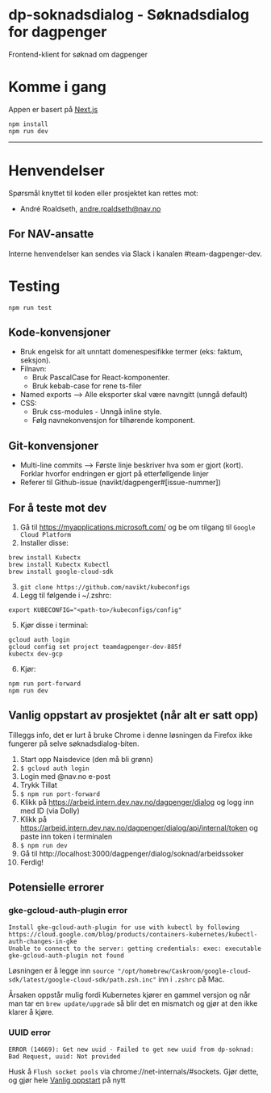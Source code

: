 # dp-soknadsdialog - Søknadsdialog for dagpenger

Frontend-klient for søknad om dagpenger

# Komme i gang

Appen er basert på [Next.js](https://nextjs.org/)

```shell
npm install
npm run dev
```

---

# Henvendelser

Spørsmål knyttet til koden eller prosjektet kan rettes mot:

- André Roaldseth, andre.roaldseth@nav.no

## For NAV-ansatte

Interne henvendelser kan sendes via Slack i kanalen #team-dagpenger-dev.

# Testing

```shell
npm run test
```

## Kode-konvensjoner

- Bruk engelsk for alt unntatt domenespesifikke termer (eks: faktum, seksjon).
- Filnavn:
  - Bruk PascalCase for React-komponenter.
  - Bruk kebab-case for rene ts-filer
- Named exports --> Alle eksporter skal være navngitt (unngå default)
- CSS:
  - Bruk css-modules - Unngå inline style.
  - Følg navnekonvensjon for tilhørende komponent.

## Git-konvensjoner

- Multi-line commits --> Første linje beskriver hva som er gjort (kort). Forklar hvorfor endringen er gjort på etterføllgende linjer
- Referer til Github-issue (navikt/dagpenger#[issue-nummer])

## For å teste mot dev

1. Gå til https://myapplications.microsoft.com/ og be om tilgang til `Google Cloud Platform`
2. Installer disse:

```shell
brew install Kubectx
brew install Kubectx Kubectl
brew install google-cloud-sdk
```

3. `git clone https://github.com/navikt/kubeconfigs`
4. Legg til følgende i ~/.zshrc:

```shell
export KUBECONFIG="<path-to>/kubeconfigs/config"
```

5. Kjør disse i terminal:

```shell
gcloud auth login
gcloud config set project teamdagpenger-dev-885f
kubectx dev-gcp
```

6. Kjør:

```shell
npm run port-forward
npm run dev
```

## Vanlig oppstart av prosjektet (når alt er satt opp)

Tilleggs info, det er lurt å bruke Chrome i denne løsningen da Firefox ikke fungerer på selve søknadsdialog-biten.

1. Start opp Naisdevice (den må bli grønn)
2. `$ gcloud auth login`
3. Login med @nav.no e-post
4. Trykk Tillat
5. `$ npm run port-forward`
6. Klikk på https://arbeid.intern.dev.nav.no/dagpenger/dialog og logg inn med ID (via Dolly)
7. Klikk på https://arbeid.intern.dev.nav.no/dagpenger/dialog/api/internal/token og paste inn token i terminalen
8. `$ npm run dev`
9. Gå til http://localhost:3000/dagpenger/dialog/soknad/arbeidssoker
10. Ferdig!

## Potensielle errorer

### gke-gcloud-auth-plugin error

```
Install gke-gcloud-auth-plugin for use with kubectl by following https://cloud.google.com/blog/products/containers-kubernetes/kubectl-auth-changes-in-gke
Unable to connect to the server: getting credentials: exec: executable gke-gcloud-auth-plugin not found
```

Løsningen er å legge inn `source "/opt/homebrew/Caskroom/google-cloud-sdk/latest/google-cloud-sdk/path.zsh.inc"` inn i `.zshrc` på Mac.

Årsaken oppstår mulig fordi Kubernetes kjører en gammel versjon og når man tar en `brew update/upgrade` så blir det en mismatch og gjør at den ikke klarer å kjøre.

### UUID error

`ERROR (14669): Get new uuid - Failed to get new uuid from dp-soknad: Bad Request, uuid: Not provided`

Husk å `Flush socket pools` via chrome://net-internals/#sockets. Gjør dette, og gjør hele [Vanlig oppstart](https://github.com/navikt/dp-soknadsdialog/tree/oppdatertDokumentasjon#vanlig-oppstart-av-prosjektet-n%C3%A5r-alt-er-satt-opp) på nytt
